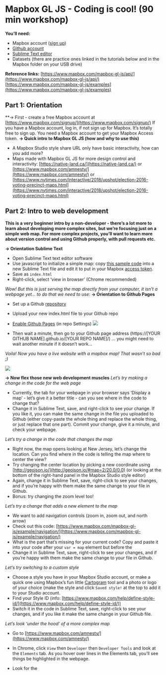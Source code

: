 # Mapbox GL JS - Coding is cool! (90 min workshop)

**You’ll need:**

- Mapbox account ([sign up](https://www.mapbox.com/signup/))
- [Github account](https://github.com/join)
- [Sublime Text editor](https://www.sublimetext.com/)
- Datasets (there are practice ones linked in the tutorials below and in the Mapbox folder on your USB drive)

**Reference links:**
[https://www.mapbox.com/mapbox-gl-js/api/](https://www.mapbox.com/mapbox-gl-js/api/)
[https://www.mapbox.com/mapbox-gl-js/examples](https://www.mapbox.com/mapbox-gl-js/examples) 

## Part 1: Orientation

**→ First - create a free Mapbox account at [https://www.mapbox.com/signup/](https://www.mapbox.com/signup/)
If you have a Mapbox account, log in, if not sign up for Mapbox. It’s totally free to sign up. You need a Mapbox account to get your Mapbox Access token.
**→ Quick intro to Mapbox GL JS (how and why to use this)**

- A Mapbox Studio style share URL only have basic interactivity, how can you add more? 
- Maps made with Mapbox GL JS for more design control and interactivity: [https://native-land.ca/](https://native-land.ca/) or [https://www.mapbox.com/amnesty/](https://www.mapbox.com/amnesty/) or [https://www.nytimes.com/interactive/2018/upshot/election-2016-voting-precinct-maps.html](https://www.nytimes.com/interactive/2018/upshot/election-2016-voting-precinct-maps.html) 


## Part 2: Intro to web development

**This is a very beginner intro by a non-developer - there’s a lot more to learn about developing more complex sites, but we’re focusing just on a simple web map. For more complex projects, you’ll want to learn more about version control and using Github properly, with pull requests etc.**

**→ Orientation Sublime Text**

- Open Sublime Text text editor software
- Use javascript to initialize a simple map: copy [this sample code](https://www.mapbox.com/mapbox-gl-js/example/simple-map/) into a new Sublime Text file and edit it to put in your Mapbox [access token](https://www.mapbox.com/help/define-access-token/).
- Save as `index.html`
- Right-click, select ‘view in browser’ (Chrome recommended)

*Wow! But this is just serving the map directly from your computer, it isn’t a webpage yet… to do that we need to use:*
**→ Orientation to Github Pages** 

- Set up a Github [repository](https://help.github.com/articles/create-a-repo/) 
- Upload your new index.html file to your Github repo
- [Enable Github Pages](https://pages.github.com/) (in repo Settings)
![](https://lh3.googleusercontent.com/WoPYoSwjki2aNcJaxPIt5Z6l7dtLEMYaJds-K-b-Ws9QpC27vEzmoOZbVYuex29WPFmIh5CopQJjKLHK6h4gts23fyxwtAMWqk4fztJ0fZGG7RBPL5fDGCHuoc5hK6qOBDUVYAnh)

- Then wait a minute, then go to your Github page address (https://[YOUR GITHUB NAME].github.io/[YOUR REPO NAME]/)  … you might need to wait another minute if it doesn’t work…

*Voila! Now you have a live website with a mapbox map! That wasn’t so bad ;)*

![](https://lh4.googleusercontent.com/defyWoLHlu9qtanped6JeppqjKOy6u0yMs4jLKwjrnwwvdlr_lMw0ItIyJ3HLuTdxX5bKbpBl8XlaJbVaXisofMwk3-TJvwSytZLauspFjI7mFRiuNnZ9vRfnL2ALU6u87NNV1s1)


**→ Now flex those new web development muscles**
*Let’s try making a change in the code for the web page*

- Currently, the tab for your webpage in your browser says ‘Display a map’ - let’s give it a better title - can you see where in the code to change that?
- Change it in Sublime Text, save, and right-click to see your change. If you like it, you can make the same change in the file you uploaded to Github (either copy-paste the whole thing and replace the whole thing, or just replace that one part). Commit your change, give it a minute, and check your webpage.

*Let’s try a change in the code that changes the map*

- Right now, the map opens looking at New Jersey, let’s change the location. Can you find where in the code is telling the map where to center the view?
- Try changing the center location by picking a new coordinate using [http://geojson.io/](http://geojson.io/#map=2/20.0/0.0) (or looking at the bottom of the right-hand panel in the Mapbox Studio style editor)
- Again, change it in Sublime Text, save, right-click to see your changes, and if you’re happy with them make the same change to your file in Github.
- Bonus: try changing the zoom level too!

*Let’s try a change that adds a new element to the map*

- We want to add navigation controls (zoom in, zoom out, and north arrow)
- Check out this code: [https://www.mapbox.com/mapbox-gl-js/example/navigation/](https://www.mapbox.com/mapbox-gl-js/example/navigation/)
- What is the part that’s missing for your current code? Copy and paste it into your code after your `var = map` element but before the </script>
- Change it in Sublime Text, save, right-click to see your changes, and if you’re happy with them make the same change to your file in Github.

*Let’s try switching to a custom style*

- Choose a style you have in your Mapbox Studio account, or make a quick one using Mapbox’s fun little [Cartogram](https://www.mapbox.com/cartogram/#13.01/40.7251/-74.0051) tool and a photo or logo of your choice (make the style and click `Saved style!` at the top to add it to your Studio account.
- Find your Style ID (info: [https://www.mapbox.com/help/define-style-id/](https://www.mapbox.com/help/define-style-id/))
- Switch it in the code in Sublime Text, save, right-click to see your changes, and if you like it make the same change in your Github file.

*Let’s look ‘under the hood’ of a more complex map*

- Go to [https://www.mapbox.com/amnesty/](https://www.mapbox.com/amnesty/) 
- In Chrome, click `View` then `Developer` then `Developer Tools` and look at the `Elements` tab. As you hover over lines in the Elements tab, you’ll see things be highlighted in the webpage.
- Look for the <script> tag
![](https://lh4.googleusercontent.com/3E8o5hec1HW4UnaEnokpcde5uD_pS7Dwtv38GQKatiuFEkDhZAu_XsfLjEzIyP5chcjZER-aL8T8BVmb8gP3xCaixM05FJYKmI41aQxnf8Xg1SF4aqcqRAQJU8Kfc9oOUNeBBsx6)

- See anything familiar? 
- Check out the full index.html code (a bit easier to read than in the Developer Console) by clicking `View` > `Developer` > `View source`. This is a more complex webpage, so there’s more CSS and Javascript going on, but you should be able to spot elements similar to what you just made. 
## Part 3: Hands-on project

You have two options:
**Option 1: Add interactivity to your existing choropleth**
If you attended the [Mapbox Studio session](https://docs.google.com/document/d/17Zvpg2UHvqX3doGI-dsA0r3fIZOGr7FAnXwZoyGizz8/edit#heading=h.tpkdn9bvd28w) and made a choropleth, you can add interactivity to your choropleth using the steps outlines in this tutorial: [https://www.mapbox.com/help/choropleth-studio-gl-pt-2/](https://www.mapbox.com/help/choropleth-studio-gl-pt-2/) 
**Tips**:

- I like to start with the code for a simple map (like what we made above) and add in new elements (just make sure you aren’t duplicating things that are already in your code).
- If in doubt on where something goes in the code, check out the [finished map](https://www.mapbox.com/help/demos/choropleth-studio-gl/demo-five.html) from the tutorial and click `View` > `Developer` > `View source` to see the code. You can also check out my final code for the Canada-ized version here: [https://github.com/marenab/IMW-2018/blob/master/index.html](https://github.com/marenab/IMW-2018/blob/master/index.html) 
- You’ll need to change the Style ID in your code to use the choropleth style you made yesterday: [https://www.mapbox.com/mapbox-gl-js/example/custom-style-id/](https://www.mapbox.com/mapbox-gl-js/example/custom-style-id/) (if you use your own, please see the **Important** section below) or you can try this using my existing choropleth style because I’ve made it a Public Style (and the tilesets it uses Public Tilesets):

mapbox://styles/marenab/cjl2oczit56x42rlxm5adlopg 
(You should be able to use this style ID with your own Mapbox access token - if it doesn’t seem to be working, you can contact [marena.brinkhurst@mapbox.com](mailto:marena.brinkhurst@mapbox.com) )

- If you are using your own Style, make sure your Style is [Published](https://www.mapbox.com/studio-manual/overview/publish-your-style/), or else it won’t work.

**Important**! 
The tutorial builds on the [Part 1 tutorial](https://www.mapbox.com/help/choropleth-studio-gl-pt-1/) using US data - if you made your choropleth map using the Canada data we used in the session, you’ll need to watch out for things that might be a bit different. Here are some critical ones:
**Legend colors**
If you are using your *own* choropleth style: make sure you know your `stops` that you used to color your choropleth because that is what the javascript will be referring to when it creates your legend. In your Studio style, your `can-pop` layer should look like:

![](https://lh6.googleusercontent.com/SCVFN7GzaJhCjGAqvw-SW88PC2qEqkziWlnHfM_uFxA4tOh20e6Z8g1MYSrJa70AsybAahH_HYV3XNVhiHF3sgrRqqXelEF9Za0DMhXD3h5c1BoOcyrr2zsVulbHWF_5OyzORcSv)


Then when you [create an array of intervals and colors](https://www.mapbox.com/help/choropleth-studio-gl-pt-2/#create-arrays-of-intervals-and-colors) following the tutorial, you’ll need to input your style’s particular stop values and color codes. For my style, instead of
var layers *=* ['0-10', '10-20', '20-50', '50-100', '100-200', '200-500', '500-1000', '1000+'];
var colors *=* ['#FFEDA0', '#FED976', '#FEB24C', '#FD8D3C', '#FC4E2A', '#E31A1C', '#BD0026', '#800026'];
For intervals and colors, I should use:
var layers *=* ['1730-10000', '10000-50000', '50000-100000', '100000-150000', '150000+'];
var colors *=* ['#FFEDA0', '#cfecd9', '#a0dab3', '#40b7c4', '#3195a0', '#253393'];
**Layer name for map.on(‘mousemove’)**
You’ll also need to modify the step for “adding the info window.” You have to use the correct name of the layer and data fields that you used in your Style (in Mapbox Studio). For the choropleth session, we used `canada-pop` instead of `statedata` as our layer, so instead of
map.on('mousemove', function(e) {
  var states *=* map.queryRenderedFeatures(e.point, {
    layers: ['statedata']
  });

  **if** (states.length *>* 0) {
    document.getElementById('pd').innerHTML *=* '<h3><strong>' *+* states[0].properties.name *+* '</strong></h3><p><strong><em>' *+* states[0].properties.density *+* '</strong> people per square mile</em></p>';
  } **else** {
    document.getElementById('pd').innerHTML *=* '<p>Hover over a state!</p>';
  }
});
For map.on(‘mousemove’) you’ll need to make the following changes, to reflect the different fields in the canada-pop data:
map.on('mousemove', function(e) {
  var provinces *=* map.queryRenderedFeatures(e.point, {
    layers: ['canada-pop']
  });

  **if** (provinces.length *>* 0) {
    document.getElementById('pd').innerHTML *=* '<h3><strong>' *+* provinces[0].properties.NAME *+* '</strong></h3><p><strong><em>' *+* provinces[0].properties.aboriginal_pop *+* '</strong>Aboriginal population</em></p>';
  } **else** {
    document.getElementById('pd').innerHTML *=* '<p>Hover over a province!</p>';
  }
});
**Map bounds**
If you want to set the map bounds to focus on Canada and include the far North, instead of:
map.fitBounds([[*-*133.2421875, 16.972741], [*-*47.63671875, 52.696361]]);
You’ll want something like: 
map.fitBounds([[-188.0859375, 37.1603165], [-30.5859375, 83.3595113]]);
(The [lng, lat] coordinates are found using [geojson.io](http://geojson.io/) - you can learn more about restricting map panning [here](https://www.mapbox.com/mapbox-gl-js/example/restrict-bounds/))
**Map title and info window**
Remember to change the text from US to Canada, state to province, ‘population density’ to ‘Aboriginal population’ etc.
**Option 2: Start from scratch**
If you didn’t attend the Mapbox Studio session, or don’t like choropleths, you can try a few different things (with the sample data linked in the tutorials):

  1. Add points to a map with pop-ups: [https://www.mapbox.com/studio-manual/help/#add-points-to-a-map](https://www.mapbox.com/studio-manual/help/#add-points-to-a-map) 
  2. Make a heatmap: [https://www.mapbox.com/help/make-a-heatmap-with-mapbox-gl-js/](https://www.mapbox.com/help/make-a-heatmap-with-mapbox-gl-js/) 
  3. Experiment with other things in the Mapbox GL JS examples library! [https://www.mapbox.com/mapbox-gl-js/examples/](https://www.mapbox.com/mapbox-gl-js/examples/) 

## 2017 IMW Session

**External Resources**
[https://api.mapbox.com/mapbox-gl-js/v0.40.0/mapbox-gl.css](https://api.mapbox.com/mapbox-gl-js/v0.40.0/mapbox-gl.css) 
[https://api.mapbox.com/mapbox-gl-js/v0.40.0/mapbox-gl.js](https://api.mapbox.com/mapbox-gl-js/v0.40.0/mapbox-gl.js) 
**Workshop**
We’re going to use a code editing tool called jsFiddle to add a simple toggle and hover-over information to make our map interactive, so it will look like this (screenshot is after hovering the mouse over the Northwest Territories): 

![Screen Shot 2017-10-20 at 4.07.53 PM.png](https://lh4.googleusercontent.com/jpbI0HRd4CbCJj1f-z8YjVHShT2SHExSW6m6LmsjPTj628E-QyMnC4LbOhn05O16WlY-INaoybZtofT-8aXMx9Vc55D5v3ltGQ1UT-iDDbZa-y_m-bx3SmiOb6UrVXbI7NnDYK3w)


The following links are shared from Alex’s jsFiddle account - you can work with them but you **can't save your edits** (otherwise everyone's work would change). Instead, use the button in jsFiddle that says `Run` - this lets you continually rerun your code to get your updates. **Don’t close your tab until you are completely finished**, or you will lose your edits!
Incomplete one to work with: [https://jsfiddle.net/aparlato/ebpqc82y/2/](https://jsfiddle.net/aparlato/ebpqc82y/2/)
Complete one for reference: [https://jsfiddle.net/aparlato/2oondv1u/](https://jsfiddle.net/aparlato/2oondv1u/) 


